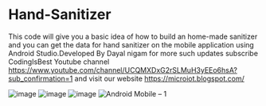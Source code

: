 # Hand-Sanitizer
This code will give you a basic idea of how to build an home-made sanitizer and you can get the data for hand sanitizer on the mobile application using Android Studio.Developed By Dayal nigam for more such updates subscribe CodingIsBest Youtube channel https://www.youtube.com/channel/UCQMXDxG2rSLMuH3yEEo6hsA?sub_confirmation=1 and visit our website https://microiot.blogspot.com/

![image](https://user-images.githubusercontent.com/57106200/140657246-ce1caa18-05f4-45ee-a149-c319e0efad97.png)
![image](https://user-images.githubusercontent.com/57106200/140657249-8c7d81e8-2a2d-46ba-ab2d-352d856c6bbb.png)
![image](https://user-images.githubusercontent.com/57106200/140657255-05f26e01-0f2f-4ad1-aa1e-a8b5e410327a.png)
![Android Mobile – 1](https://user-images.githubusercontent.com/57106200/140657324-9ce454e4-e14f-4bb1-9224-36e0612cce1e.png)

